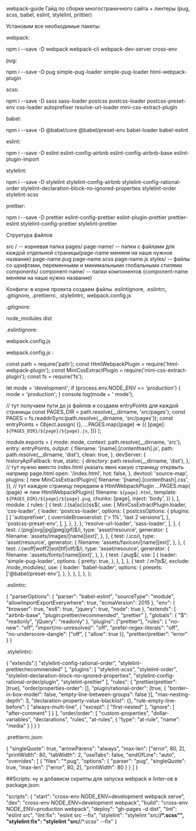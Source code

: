 webpack-guide
Гайд по сборке многостраничного сайта + линтеры (pug, scss, babel, eslint, stylelint, prittier)

Установим все необходимые пакеты:

webpack:

npm i --save -D webpack webpack-cli webpack-dev-server cross-env

pug:

npm i --save -D pug simple-pug-loader simple-pug-loader html-webpack-plugin

scss:

npm i --save -D sass sass-loader postcss postcss-loader postcss-preset-env css-loader autoprefixer resolve-url-loader mini-css-extract-plugin

babel:

npm i --save -D @babel/core @babel/preset-env babel-loader babel-eslint

eslint:

npm i --save -D eslint eslint-config-airbnb eslint-config-airbnb-base eslint-plugin-import 

stylelint:

npm i --save -D stylelint stylelint-config-airbnb stylelint-config-rational-order stylelint-declaration-block-no-ignored-properties stylelint-order stylelint-scss

prettier:

npm i --save -D prettier eslint-config-prettier eslint-plugin-prettier prettier-eslint stylelint-config-prettier stylelint-prettier

Структура файлов

  src / -- корневая папка 
    pages/ 
      page-name/ -- папки с файлами для каждой отдельной страницы(page-name меняем на наше нужное название)
        page-name.pug
        page-name.scss
        page-name.js
    styles/
      -- файлы со шрифтами, переменными и минимальными  глобальными стилями
    components/
      component-name/ -- папки компонентов (component-name меняем на наше нужно название)
  

Конфиги:
в корне проекта создаем файлы .eslintignore, .eslintrc, .gitignore, .prettierrc, .stylelintrc, webpack.config.js

.gitignore:

 node_modules
 dist

.eslintignore:

 webpack.config.js

webpack.config.js :

const path = require('path');
const HtmlWebpackPlugin = require('html-webpack-plugin');
const MiniCssExtractPlugin = require('mini-css-extract-plugin');
const fs = require('fs');

let mode = 'development';
if (process.env.NODE_ENV == 'production') {
mode = 'production';
}
console.log(mode + ' mode');

// тут получаем пути до js файлов и создаем entryPoints для каждой страницы
const PAGES_DIR = path.resolve(__dirname, 'src/pages');
const PAGES = fs.readdirSync(path.resolve(__dirname, 'src/pages'));
const entryPoints = Object.assign(
{},
...PAGES.map((page) => ({
  [page]: `${PAGES_DIR}/${page}/${page}.js`,
}))
);

module.exports = {
  mode: mode,
  context: path.resolve(__dirname, 'src'),
  entry: entryPoints,
  output: {
    filename: '[name].[contenthash].js',
    path: path.resolve(__dirname, 'dist'),
    clean: true,
  },
  devServer: {
    historyApiFallback: true,
    static: {
    directory: path.resolve(__dirname, 'dist'),
    },
    // тут нужно вместо index.html указать явно какую страницу открвыть напрмер page.html
    open: '/index.html',
    hot: false,
  },
  devtool: 'source-map',
  plugins: [
    new MiniCssExtractPlugin({
    filename: '[name].[contenthash].css',
    }),
  // тут каждую страницу передаем в HtmlWebpackPlugin
  ...PAGES.map(
    (page) =>
      new HtmlWebpackPlugin({
        filename: `${page}.html`,
        template: `${PAGES_DIR}/${page}/${page}.pug`,
        chunks: [page],
        inject: 'body',
      })
  ),
  ],
  module: {
  rules: [
    {
      test: /\.(sa|sc|c)ss$/,
      use: [
        MiniCssExtractPlugin.loader,
        'css-loader',
        {
          loader: 'postcss-loader',
          options: {
            postcssOptions: {
              plugins: [
                [
                  'autoprefixer',
                  {
                    overrideBrowserslist: ['> 1%', 'last 2 versions'],
                  },
                  'postcss-preset-env',
                ],
              ],
            },
          },
        },
        'resolve-url-loader',
        'sass-loader',
      ],
    },
    {
      test: /\.(png|svg|jpg|jpeg|gif)$/i,
      type: 'asset/resource',
      generator: {
        filename: 'assets/images/[name][ext]',
      },
    },
    {
      test: /\.ico/i,
      type: 'asset/resource',
      generator: {
        filename: 'assets/favicon/[name][ext]',
      },
    },
    {
      test: /\.(woff|woff2|eot|ttf|otf)$/i,
      type: 'asset/resource',
      generator: {
        filename: 'assets/fonts/[name][ext]',
      },
    },
    {
      test: /\.pug$/,
      use: [
        {
          loader: 'simple-pug-loader',
          options: {
            pretty: true,
          },
        },
      ],
    },
    {
      test: /\.m?js$/,
      exclude: /node_modules/,
      use: {
        loader: 'babel-loader',
        options: {
          presets: ['@babel/preset-env'],
        },
      },
    },
  ],
  },
};

.eslintrc:

 {
 "parserOptions": {
   "parser": "babel-eslint",
   "sourceType": "module",
   "allowImportExportEverywhere": true,
   "ecmaVersion": 2015
 },
 "env": {
   "browser": true,
   "es6": true,
   "jquery": true,
   "node": true
 },
 "extends": [
   "airbnb-base",
   "plugin:prettier/recommended",
   "prettier"
 ],
 "globals": {
   "$": "readonly",
   "jQuery": "readonly"
 },
 "plugins": ["prettier"],
 "rules": {
   "no-new": "off",
   "import/no-unresolved": "off",
   "prefer-regex-literals": "off",
   "no-underscore-dangle": ["off", { "allow": true }],
   "prettier/prettier": "error"
 }
}

.stylelintrc:

 {
   "extends":[
     "stylelint-config-rational-order",
     "stylelint-prettier/recommended"
   ],
   "plugins": [
     "stylelint-scss",
     "stylelint-order",
     "stylelint-declaration-block-no-ignored-properties",
     "stylelint-config-rational-order/plugin",
     "stylelint-prettier"
   ],
   "rules": {
     "prettier/prettier": [true],
     "order/properties-order": [],
     "plugin/rational-order": [true, {
         "border-in-box-model": false,
         "empty-line-between-groups": false
     }],
     "max-nesting-depth": 3,
     "declaration-property-value-blacklist": {},
     "rule-empty-line-before": [
       "always-multi-line",
       {
         "except": [
           "first-nested"
         ],
         "ignore": [
           "after-comment"
         ]
       }
     ],
     "order/order": [
       "custom-properties",
       "dollar-variables",
       "declarations",
       "rules",
       "at-rules",
       {
         "type": "at-rule",
         "name": "media"
       }
     ]
   }
 }

.prettierrc.json:

 {
   "singleQuote": true,
   "arrowParens": "always",
   "max-len": ["error", 80, 2],
   "printWidth": 80,
   "tabWidth": 2,
   "useTabs": false,
   "endOfLine": "auto",
   "overrides": [
     {
       "files": "*.pug",
       "options": {
         "parser": "pug",
         "singleQuote": true,
         "max-len": ["error", 80, 2],
         "printWidth": 80
       }
     }
   ]
 }

##Scripts: ну и добависм скрипты для запуска webpack и linter-ов в package.json:

"scripts": {
  "start": "cross-env NODE_ENV=development webpack serve",
  "dev": "cross-env NODE_ENV=development webpack",
  "build": "cross-env NODE_ENV=production webpack",
  "deploy": "gh-pages -d dist",
  "lint": "eslint src",
  "lint:fix": "eslint src --fix",
  "stylelint": "stylelint \"src/**/*.scss\"",
  "stylelint:fix": "stylelint \"src/**/*.scss\" --fix"
}
